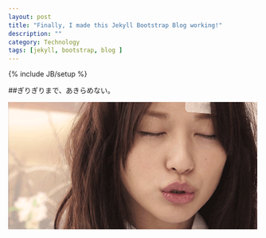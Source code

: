 ```yaml
---
layout: post
title: "Finally, I made this Jekyll Bootstrap Blog working!"
description: ""
category: Technology
tags: [jekyll, bootstrap, blog ]
---
```

{% include JB/setup %}

##ぎりぎりまで、あきらめない。





![image](/media/pic/erika.gif)




  


